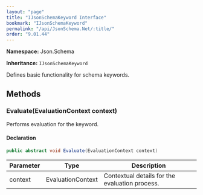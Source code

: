 ```yaml
---
layout: "page"
title: "IJsonSchemaKeyword Interface"
bookmark: "IJsonSchemaKeyword"
permalink: "/api/JsonSchema.Net/:title/"
order: "9.01.44"
---
```

**Namespace:** Json.Schema

**Inheritance:**
`IJsonSchemaKeyword`

Defines basic functionality for schema keywords.

## Methods

### Evaluate(EvaluationContext context)

Performs evaluation for the keyword.

#### Declaration

```c#
public abstract void Evaluate(EvaluationContext context)
```
| Parameter | Type | Description |
|---|---|---|
| context | EvaluationContext | Contextual details for the evaluation process. |


